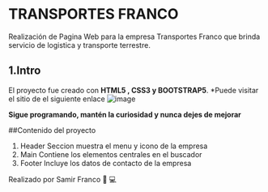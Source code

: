# TRANSPORTES FRANCO 
Realización de Pagina Web para la empresa Transportes Franco que brinda servicio de logistica y transporte terrestre.
## 1.Intro 
El proyecto fue creado con **HTML5 , CSS3 y BOOTSTRAP5**. 
*Puede visitar el sitio de el siguiente enlace
![image](https://github.com/SamirFrancoGutierrez/transportesfrancoo/assets/117482264/7bdc1a7c-78e9-4253-be06-f35d7e5d9349)


**Sigue programando, mantén la curiosidad y nunca dejes de mejorar**

##Contenido del proyecto 
1. Header
Seccion muestra  el menu y icono de la empresa
2. Main 
Contiene los elementos centrales en el buscador 
3. Footer
Incluye los datos de contacto de la empresa 

Realizado por Samir Franco 💙 💻 
